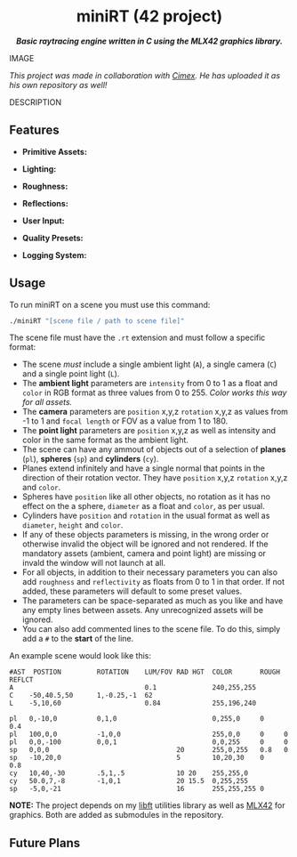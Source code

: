 <div align="center">
  <h1>
    miniRT (42 project)
  </h1>
  <p>
    <b><i>Basic raytracing engine written in C using the MLX42 graphics library.</i></b>
  </p>
</div>

IMAGE

_This project was made in collaboration with [Cimex](https://github.com/Cimex404). He has uploaded it as his own repository as well!_

DESCRIPTION

## Features
- **Primitive Assets:**
	
- **Lighting:**
	
- **Roughness:**
	
- **Reflections:**
	
- **User Input:**
	
- **Quality Presets:**
	
- **Logging System:**
	

## Usage
To run miniRT on a scene you must use this command:

```bash
./miniRT "[scene file / path to scene file]"
```

The scene file must have the `.rt` extension and must follow a specific format:
- The scene _must_ include a single ambient light (`A`), a single camera (`C`) and a single point light (`L`).
- The **ambient light** parameters are `intensity` from 0 to 1 as a float and `color` in RGB format as three values from 0 to 255. _Color works this way for all assets._
- The **camera** parameters are `position` x,y,z `rotation` x,y,z as values from -1 to 1 and `focal length` or FOV as a value from 1 to 180.
- The **point light** parameters are `position` x,y,z as well as intensity and color in the same format as the ambient light.
- The scene can have any ammout of objects out of a selection of **planes** (`pl`), **spheres** (`sp`) and **cylinders** (`cy`).
- Planes extend infinitely and have a single normal that points in the direction of their rotation vector. They have `position` x,y,z `rotation` x,y,z and `color`.
- Spheres have `position` like all other objects, no rotation as it has no effect on the a sphere, `diameter` as a float and `color`, as per usual.
- Cylinders have `position` and `rotation` in the usual format as well as `diameter`, `height` and `color`.
- If any of these objects parameters is missing, in the wrong order or otherwise invalid the object will be ignored and not rendered. If the mandatory assets (ambient, camera and point light) are missing or invald the window will not launch at all.
- For all objects, in addition to their necessary parameters you can also add `roughness` and `reflectivity` as floats from 0 to 1 in that order. If not added, these parameters will default to some preset values.
- The parameters can be space-separated as much as you like and have any empty lines between assets. Any unrecognized assets will be ignored.
- You can also add commented lines to the scene file. To do this, simply add a `#` to the **start** of the line.

An example scene would look like this:
```rt
#AST  POSTION         ROTATION    LUM/FOV RAD HGT  COLOR       ROUGH REFLCT
A                                 0.1              240,255,255
C    -50,40.5,50      1,-0.25,-1  62
L    -5,10,60                     0.84             255,196,240

pl   0,-10,0          0,1,0                        0,255,0     0     0.4
pl   100,0,0          -1,0,0                       255,0,0     0     0
pl   0,0,-100         0,0,1                        0,0,255     0     0
sp   0,0,0                                20       255,0,255   0.8   0
sp   -10,20,0                             5        10,20,30    0     0.8
cy   10,40,-30        .5,1,.5             10 20    255,255,0
cy   50.0,7,-8        -1,0,1              20 15.5  0,255,255
sp   -5,0,-21                             16       255,255,255 0
```

**NOTE:** The project depends on my [libft](https://github.com/N03l-MG/libft) utilities library as well as [MLX42](https://github.com/codam-coding-college/MLX42) for graphics. Both are added as submodules in the repository.

## Future Plans

